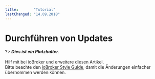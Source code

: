 ```yaml
---
title:       "Tutorial"
lastChanged: "14.09.2018"
---
```


# Durchführen von Updates

?> ***Dies ist ein Platzhalter***.
   <br><br>
   Hilf mit bei ioBroker und erweitere diesen Artikel.    
   Bitte beachte den [ioBroker Style Guide](community/styleguidedoc), 
   damit die Änderungen einfacher übernommen werden können.
